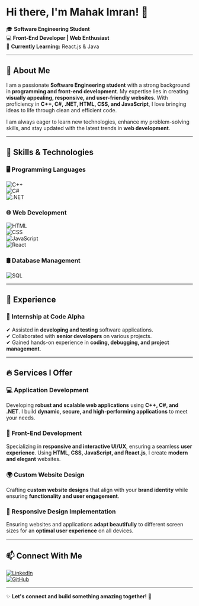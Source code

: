 # Hi there, I'm Mahak Imran! 👋  

🎓 **Software Engineering Student**  
💻 **Front-End Developer | Web Enthusiast**  
🚀 **Currently Learning:** React.js & Java  

---

## 🌟 About Me  
I am a passionate **Software Engineering student** with a strong background in **programming and front-end development**. My expertise lies in creating **visually appealing, responsive, and user-friendly websites**. With proficiency in **C++, C#, .NET, HTML, CSS, and JavaScript**, I love bringing ideas to life through clean and efficient code.  

I am always eager to learn new technologies, enhance my problem-solving skills, and stay updated with the latest trends in **web development**.  

---

## 🚀 Skills & Technologies  

### **🖥️ Programming Languages**  
![C++](https://img.shields.io/badge/-C++-00599C?style=for-the-badge&logo=c%2B%2B&logoColor=white)  
![C#](https://img.shields.io/badge/-C%23-239120?style=for-the-badge&logo=c-sharp&logoColor=white)  
![.NET](https://img.shields.io/badge/-.NET-512BD4?style=for-the-badge&logo=dotnet&logoColor=white)  

### **🌐 Web Development**  
![HTML](https://img.shields.io/badge/-HTML5-E34F26?style=for-the-badge&logo=html5&logoColor=white)  
![CSS](https://img.shields.io/badge/-CSS3-1572B6?style=for-the-badge&logo=css3&logoColor=white)  
![JavaScript](https://img.shields.io/badge/-JavaScript-F7DF1E?style=for-the-badge&logo=javascript&logoColor=black)  
![React](https://img.shields.io/badge/-React-61DAFB?style=for-the-badge&logo=react&logoColor=black)  

### **🛢️ Database Management**  
![SQL](https://img.shields.io/badge/-SQL-4479A1?style=for-the-badge&logo=mysql&logoColor=white)  

---

## 💼 Experience  

### 🏢 **Internship at Code Alpha**  
✔ Assisted in **developing and testing** software applications.  
✔ Collaborated with **senior developers** on various projects.  
✔ Gained hands-on experience in **coding, debugging, and project management**.  

---

## 🔥 Services I Offer  

### **💻 Application Development**  
Developing **robust and scalable web applications** using **C++, C#, and .NET**. I build **dynamic, secure, and high-performing applications** to meet your needs.  

### **🎨 Front-End Development**  
Specializing in **responsive and interactive UI/UX**, ensuring a seamless **user experience**. Using **HTML, CSS, JavaScript, and React.js**, I create **modern and elegant** websites.  

### **🌍 Custom Website Design**  
Crafting **custom website designs** that align with your **brand identity** while ensuring **functionality and user engagement**.  

### **📱 Responsive Design Implementation**  
Ensuring websites and applications **adapt beautifully** to different screen sizes for an **optimal user experience** on all devices.  

---

## 📫 Connect With Me  

[![LinkedIn](https://img.shields.io/badge/LinkedIn-0077B5?style=for-the-badge&logo=linkedin&logoColor=white)](https://www.linkedin.com/in/mahak-imran-07194a293)   
[![GitHub](https://img.shields.io/badge/GitHub-181717?style=for-the-badge&logo=github&logoColor=white)](https://github.com/MahakImran)    

---

✨ **Let's connect and build something amazing together!** 🚀  
